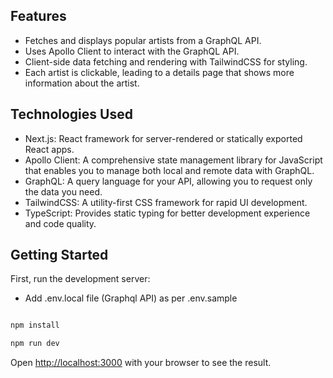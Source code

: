 ## Features

- Fetches and displays popular artists from a GraphQL API.
- Uses Apollo Client to interact with the GraphQL API.
- Client-side data fetching and rendering with TailwindCSS for styling.
- Each artist is clickable, leading to a details page that shows more information about the artist.


## Technologies Used

- Next.js: React framework for server-rendered or statically exported React apps.
- Apollo Client: A comprehensive state management library for JavaScript that enables you to manage both local and remote data with GraphQL.
- GraphQL: A query language for your API, allowing you to request only the data you need.
- TailwindCSS: A utility-first CSS framework for rapid UI development.
- TypeScript: Provides static typing for better development experience and code quality.

## Getting Started

First, run the development server:

- Add .env.local file (Graphql API) as per .env.sample

```bash

npm install 

npm run dev

```

Open [http://localhost:3000](http://localhost:3000) with your browser to see the result.
